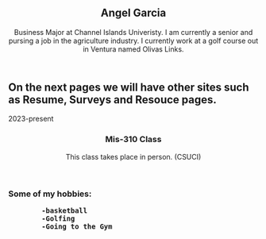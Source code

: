 <!DOCTYPE html>
<html>
  <head>
    <meta charset="utf-8" />
    <link rel="stylesheet" type="text/css" href="resume.html" />
    <link rel="stylesheet" type="text/css" href="resource.html" />
    <link rel="stylesheet" type="text/css" href="survey.html" />
  </head>
  <body lang="en">
    <section id="main">
      <header id="title">
        <h1>Angel Garcia</h1>
        <span class="subtitle">Business Major at Channel Islands Univeristy. I am currently a senior and pursing a job in the agriculture industry. I currently work at a golf course out in Ventura named Olivas Links.</span>
      </header>
      <section class="main-block">
        <h2>
          On the next pages we will have other sites such as Resume, Surveys and Resouce pages.<i class="fa fa-suitcase"></i> 
        </h2>
        <section class="blocks">
          <div class="date">
            <span>2023</span><span>-present</span>
          </div>
          <div class="decorator">
          </div>
          <div class="details">
            <header>
              <h3>Mis-310 Class</h3>
              <span class="place">This class takes place in person.</span>
              <span class="location">(CSUCI)</span>
            </header>
            <div>
            <section class="main-block">
            <h3>
            Some of my hobbies:
            
            -basketball
            -Golfing
            -Going to the Gym
        
        
